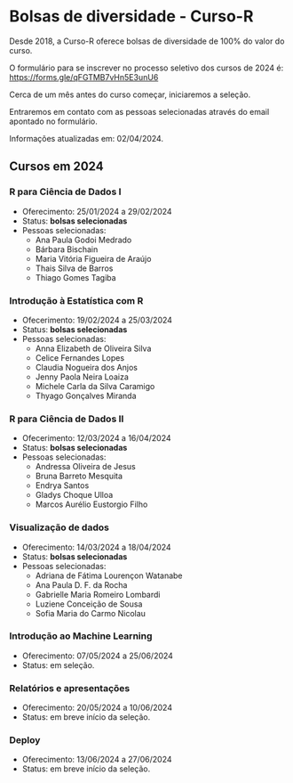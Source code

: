 # Bolsas de diversidade - Curso-R

Desde 2018, a Curso-R oferece bolsas de diversidade de 100% do valor do curso.

O formulário para se inscrever no processo seletivo dos cursos de 2024 é: <https://forms.gle/qFGTMB7vHn5E3unU6>

Cerca de um mês antes do curso começar, iniciaremos a seleção.

Entraremos em contato com as pessoas selecionadas através do email apontado no formulário.

Informações atualizadas em: 02/04/2024.


## Cursos em 2024

### R para Ciência de Dados I
- Oferecimento: 25/01/2024 a 29/02/2024
- Status: **bolsas selecionadas**
- Pessoas selecionadas:
  - Ana Paula Godoi Medrado
  - Bárbara Bischain
  - Maria Vitória Figueira de Araújo
  - Thais Silva de Barros
  - Thiago Gomes Tagiba   


### Introdução à Estatística com R	
- Ofecerimento: 19/02/2024 a 25/03/2024
- Status: **bolsas selecionadas**
- Pessoas selecionadas:
  - Anna Elizabeth de Oliveira Silva
  - Celice Fernandes Lopes 
  - Claudia Nogueira dos Anjos
  - Jenny Paola Neira Loaiza
  - Michele Carla da Silva Caramigo 
  - Thyago Gonçalves Miranda  

###  R para Ciência de Dados II	
- Ofecerimento: 12/03/2024 a 16/04/2024
- Status: **bolsas selecionadas**
- Pessoas selecionadas:
   - Andressa Oliveira de Jesus
   - Bruna Barreto Mesquita
   - Endrya Santos
   - Gladys Choque Ulloa 
   - Marcos Aurélio Eustorgio Filho 

  
### Visualização de dados	
- Oferecimento: 14/03/2024 a 18/04/2024
- Status: **bolsas selecionadas**
- Pessoas selecionadas:
   - Adriana de Fátima Lourençon Watanabe 
   - Ana Paula D. F. da Rocha
   - Gabrielle Maria Romeiro Lombardi 
   - Luziene Conceição de Sousa
   - Sofia Maria do Carmo Nicolau  


### Introdução ao Machine Learning		
- Oferecimento: 07/05/2024 a 25/06/2024
- Status: em seleção.

### Relatórios e apresentações
- Oferecimento: 20/05/2024 a 10/06/2024
- Status: em breve início da seleção.



 

### Deploy		
- Oferecimento: 13/06/2024 a 27/06/2024
- Status: em breve início da seleção.
